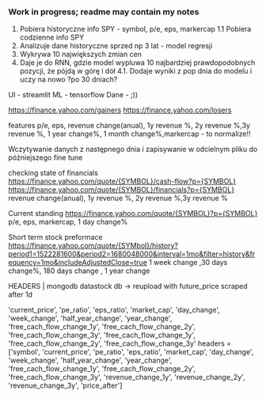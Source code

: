 ### Work in progress; readme may contain my notes ###
1. Pobiera historyczne info SPY - symbol, p/e, eps, markercap
	1.1 Pobiera codzienne info SPY
2. Analizuje dane historyczne sprzed np 3 lat - model regresji
3. Wykrywa 10 największych zmian cen
4. Daje je do RNN, gdzie model wypluwa 10 najbardziej prawdopodobnych pozycji, że pójdą w górę i dół
	4.1. Dodaje wyniki z pop dnia do modelu i uczy na nowo ?po 30 dniach?




UI - streamlit
ML - tensorflow
Dane - ;))

https://finance.yahoo.com/gainers
https://finance.yahoo.com/losers


features
p/e, eps, revenue change(anual), 1y revenue %, 2y revenue %,3y revenue %, 1 year change%, 1 month change%,markercap - to normalize!!

Wczytywanie danych z następnego dnia i zapisywanie w odcielnym pliku do późniejszego fine tune

checking state of financials
https://finance.yahoo.com/quote/{SYMBOL}/cash-flow?p={SYMBOL}
https://finance.yahoo.com/quote/{SYMBOL}/financials?p={SYMBOL}
revenue change(anual), 1y revenue %, 2y revenue %,3y revenue %

Current standing
https://finance.yahoo.com/quote/{SYMBOL}?p={SYMBOL}
p/e, eps, markercap, 1 day change%

Short term stock preformace
https://finance.yahoo.com/quote/{SYMbol}/history?period1=1522281600&period2=1680048000&interval=1mo&filter=history&frequency=1mo&includeAdjustedClose=true
1 week change ,30 days change%, 180 days change , 1 year change

HEADERS | mongodb datastock db -> reupload with future_price scraped after 1d

'current_price', 'pe_ratio', 'eps_ratio', 'market_cap', 'day_change', 'week_change', 'half_year_change', 'year_change', 'free_cach_flow_change_1y', 'free_cach_flow_change_2y', 'free_cach_flow_change_3y', 'free_cach_flow_change_1y', 'free_cach_flow_change_2y', 'free_cach_flow_change_3y'
headers = ['symbol', 'current_price', 'pe_ratio', 'eps_ratio', 'market_cap', 'day_change', 'week_change', 'half_year_change', 
            'year_change', 'free_cach_flow_change_1y', 'free_cach_flow_change_2y', 'free_cach_flow_change_3y', 
            'revenue_change_1y', 'revenue_change_2y', 'revenue_change_3y', 'price_after']